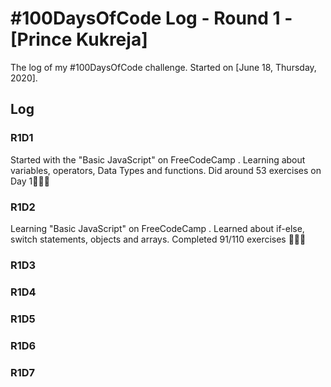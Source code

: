 # #100DaysOfCode Log - Round 1 - [Prince Kukreja]

The log of my #100DaysOfCode challenge. Started on [June 18, Thursday, 2020].

## Log

### R1D1 
Started with the "Basic JavaScript" on FreeCodeCamp
.
Learning about variables, operators, Data Types and functions.
Did around 53 exercises on Day 1👨🏻‍💻

### R1D2
Learning "Basic JavaScript" on FreeCodeCamp
.
Learned about if-else, switch statements, objects and arrays.
Completed 91/110 exercises 👨🏻‍💻

### R1D3


### R1D4


### R1D5


### R1D6


### R1D7